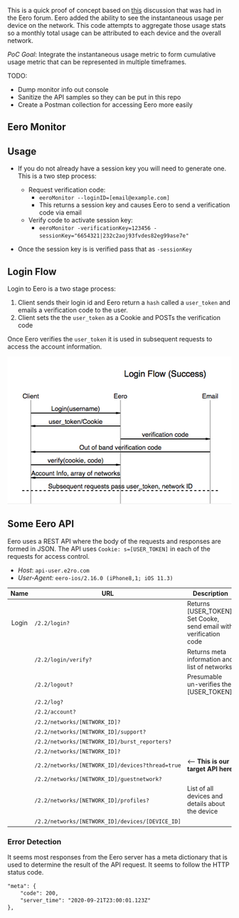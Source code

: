
This is a quick proof of concept based on [this](https://community.eero.com/t/q5mhlh) discussion that was had in the Eero forum. Eero added the ability to see the instantaneous usage per device on the network. This code attempts to aggregate those usage stats so a monthly total usage can be attributed to each device and the overall network.

*PoC Goal*: Integrate the instantaneous usage metric to form cumulative usage metric that can be represented in multiple timeframes.

TODO:

* Dump monitor info out console
* Sanitize the API samples so they can be put in this repo
* Create a Postman collection for accessing Eero more easily


## Eero Monitor


## Usage

* If you do not already have a session key you will need to generate one. This is a two step process:
	* Request verification code:
		* `eeroMonitor --loginID=[email@example.com]`
		* This returns a session key and causes Eero to send a verification code via email
	* Verify code to activate session key:
		* `eeroMonitor -verificationKey=123456 -sessionKey="6654321|232c2aoj93fvdes82eg99ase7e"`


* Once the session key is is verified pass that as `-sessionKey`


## Login Flow

Login to Eero is a two stage process:

1. Client sends their login id and Eero return a `hash` called a `user_token` and emails a verification code to the user.
2. Client sets the the `user_token` as a Cookie and POSTs the verification code

Once Eero verifies the `user_token` it is used in subsequent requests to access the account information.

![Login Success Flow](res/loginSuccessFlow.png)


## Some Eero API

Eero uses a REST API where the body of the requests and responses are formed in JSON. The API uses `Cookie: s=[USER_TOKEN]` in each of the requests for access control.

* *Host*: `api-user.e2ro.com`
* *User-Agent:* `eero-ios/2.16.0 (iPhone8,1; iOS 11.3)`

| Name  | URL  | Description  |
|:-:|---|---|
| Login  | `/2.2/login?`  | Returns [USER_TOKEN], Set Cooke, send email with verification code  |
|   | `/2.2/login/verify?`   | Returns meta information and list of networks  |
|   | `/2.2/logout?` | Presumable un-verifies the [USER_TOKEN] |
|  | `/2.2/log?` | |
|  | `/2.2/account?` | |
|  | `/2.2/networks/[NETWORK_ID]?` |  |
|  | `/2.2/networks/[NETWORK_ID]/support?` | |
|  | `/2.2/networks/[NETWORK_ID]/burst_reporters?` | |
|  | `/2.2/networks/[NETWORK_ID]?` | |
|  | `/2.2/networks/[NETWORK_ID]/devices?thread=true` | <-- **This is our target API here** |
|  | `/2.2/networks/[NETWORK_ID]/guestnetwork?` | |
|  | `/2.2/networks/[NETWORK_ID]/profiles?` | List of all devices and details about the device|
|  | `/2.2/networks/[NETWORK_ID]/devices/[DEVICE_ID]`| |


### Error Detection

It seems most responses from the Eero server has a meta dictionary that is used to determine the result of the API request. It seems to follow the HTTP status code.

```
"meta": {
    "code": 200,
    "server_time": "2020-09-21T23:00:01.123Z"
},
```
